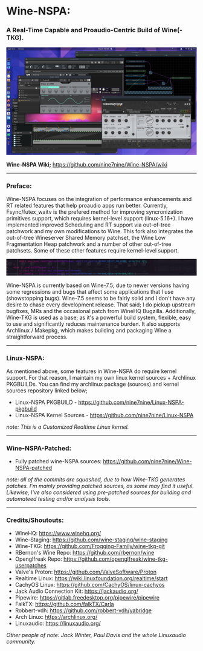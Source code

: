 # Wine-NSPA:
### A Real-Time Capable and Proaudio-Centric Build of Wine(-TKG).

![My Image](/examples/images/Wine-NSPA_desktop.png)

__Wine-NSPA Wiki;__ https://github.com/nine7nine/Wine-NSPA/wiki
_________________________

### Preface:

Wine-NSPA focuses on the integration of performance enhancements and RT related features that help proaudio apps run better. Currently, Fsync/futex_waitv is the prefered method for improving syncronization primitives support, which requires kernel-level support (linux-5.16+). I have implemented improved Scheduling and RT support via out-of-tree patchwork and my own modifications to Wine. This fork also integrates the out-of-tree Wineserver Shared Memory patchset, the Wine Low Fragmentation Heap patchwork and a number of other out-of-tree patchsets. Some of these other features require kernel-level support.

![](https://github.com/nine7nine/Wine-NSPA/blob/main/examples/images/terminal-banner.png)

Wine-NSPA is currently based on Wine-7.5; due to newer versions having some regressions and bugs that affect some applications that I use (showstopping bugs). Wine-7.5 seems to be fairly solid and I don't have any desire to chase every development release. That said; I do pickup upstream bugfixes, MRs and the occasional patch from WineHQ Bugzilla. Additionally, Wine-TKG is used as a base; as it's a powerful build system, flexible, easy to use and significantly reduces maintenance burden. It also supports Archlinux / Makepkg, which makes building and packaging Wine a straightforward process.
_________________________

### Linux-NSPA:

As mentioned above, some features in Wine-NSPA do require kernel support. For that reason, I maintain my own linux kernel sources + Archlinux 
PKGBUILDs. You can find my archlinux package (sources) and kernel sources repository linked below;

* Linux-NSPA PKGBUILD - https://github.com/nine7nine/Linux-NSPA-pkgbuild
* Linux-NSPA Kernel Sources - https://github.com/nine7nine/Linux-NSPA

_note: This is a Customized Realtime Linux kernel._
_________________________

### Wine-NSPA-Patched: 

* Fully patched wine-NSPA sources: https://github.com/nine7nine/Wine-NSPA-patched

_note: all of the commits are squashed, due to how Wine-TKG generates patches. I'm mainly providing patched sources, as some may find it useful. 
Likewise, I've also considered using pre-patched sources for building and automateed testing and/or analysis tools._
_________________________

### Credits/Shoutouts:

* WineHQ: https://www.winehq.org/
* Wine-Staging: https://github.com/wine-staging/wine-staging
* Wine-TKG: https://github.com/Frogging-Family/wine-tkg-git
* RBernon's Wine Repo: https://github.com/rbernon/wine
* Openglfreak Repo: https://github.com/openglfreak/wine-tkg-userpatches
* Valve's Proton: https://github.com/ValveSoftware/Proton
* Realtime Linux: https://wiki.linuxfoundation.org/realtime/start
* CachyOS Linux: https://github.com/CachyOS/linux-cachyos 
* Jack Audio Connection Kit: https://jackaudio.org/
* Pipewire: https://gitlab.freedesktop.org/pipewire/pipewire
* FalkTX: https://github.com/falkTX/Carla
* Robbert-vdh: https://github.com/robbert-vdh/yabridge
* Arch Linux: https://archlinux.org/
* Linuxaudio: https://linuxaudio.org/

_Other people of note: Jack Winter, Paul Davis and the whole Linuxaudio community._
